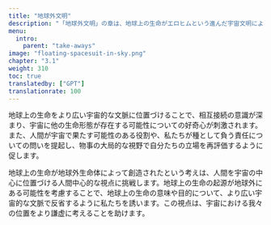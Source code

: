```yaml
---
title: "地球外文明"
description: "「地球外文明」の章は、地球上の生命がエロヒムという進んだ宇宙文明によって設計されたという仮説の探求から得られた主要な知見をまとめています。この章は、この理論を支持する古代の聖典、歴史的な出来事、そして科学的な解釈を通じた旅をおそらく要約しているでしょう。これは、以前の章から得られた洞察を統合し、この宇宙的な影響が人類の歴史と発展をどのように形作ったか、そしてそれが私たちの宇宙における人類の位置の認識にどのような意味を持つかについての統合された理解を提供することを目的としている可能性があります。"
menu:
  intro:
    parent: "take-aways"
image: "floating-spacesuit-in-sky.png"
chapter: "3.1"
weight: 310
toc: true
translatedby: ["GPT"]
translationrate: 100
---
```


地球上の生命をより広い宇宙的な文脈に位置づけることで、相互接続の意識が深まり、宇宙に他の生命形態が存在する可能性についての好奇心が刺激されます。また、人間が宇宙で果たす可能性のある役割や、私たちが種として負う責任についての問いを提起し、物事の大局的な視野で自分たちの立場を再評価するように促します。

地球上の生命が地球外生命体によって創造されたという考えは、人間を宇宙の中心に位置づける人間中心的な視点に挑戦します。地球上の生命の起源が地球外にある可能性を考慮することで、地球上の生命の意味や目的について、より広い宇宙的な文脈で反省するように私たちを誘います。この視点は、宇宙における我々の位置をより謙虚に考えることを助けます。
